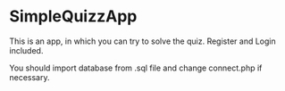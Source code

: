 # SimpleQuizzApp

This is an app, in which you can try to solve the quiz. Register and Login included.

You should import database from .sql file and change connect.php if necessary.
